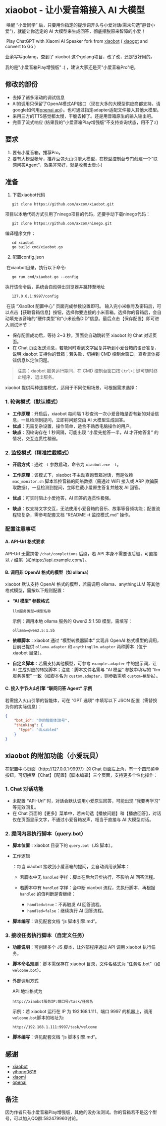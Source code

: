 # xiaobot - 让小爱音箱接入 AI 大模型

​	唤醒 “小爱同学” 后，只要用你指定的提示词开头与小爱对话(需未勾选"静音小爱")，就能让你选定的 AI 大模型来生成回答，彻底摆脱原来智障的小爱！

​	Play ChatGPT with Xiaomi AI Speaker fork from [xiaobot](https://github.com/longbai/xiaobot) ( [xiaogpt](https://github.com/yihong0618/xiaogpt) and convert to Go )

业余写写golang，查到了 xiaobot 这个golang项目，改了改，还是很好用的。

我的是"小爱音箱Play增强版" :( ，建议大家还是买"小爱音箱Pro"吧。

## 修改的部份

- 去掉了诸多滚动的调试信息
- AI的调用只保留了OpenAI模式API接口（现在大多的大模型供应商都支持。请google如何用[openai api](https://platform.openai.com/account/api-keys)）。也可通过指定adapter适配文件接入其他大模型。
- 采用三方的TTS感觉都太慢，干脆去掉了。还是用音箱原生的输入输出吧。
- 完善了流式响应 (结果我的"小爱音箱Play增强版"不支持查询状态，用不了:()

## 要求

1. 要有小爱音箱，推荐Pro。
2. 要有大模型帐号，推荐豆包火山引擎大模型，在模型控制台专门创建一个“联网问答Agent”，效果非常好，就是收费太贵:(-)

## 准备

1. 下载xiaobot代码
```
   git clone https://github.com/axcom/xiaobot.git
```
项目以本地代码方式引用了ninego项目的代码，还要手动下载ninego代码：
```
   git clone https://github.com/axcom/ninego.git
```
编译程序文件：
```
   cd xiaobot
   go build cmd/xiaobot.go
```

2. 配置config.json

​	在xiaobot目录，执行以下命令:

```
   go run cmd/xiaobot.go --config
```
   执行该命令后，系统会自动弹出浏览器并跳转至地址

```
   127.0.0.1:9997/config
```

​	在该 “XiaoBot 配置中心” 页面完成参数设置即可。
​	输入完小米帐号及密码后，可以点击【获取音箱信息】按钮，选择你要连接的小米音箱。选择你的音箱后，会自动填充该音箱的“硬件类型”和“小米设备DID”信息。
​	最后点击【保存配置】即可进入测试环节：

- 保存配置成功后，等待 2~3 秒，页面会自动跳转至 xiaobot 的 Chat 对话页面。
- 在 Chat 页面发送消息，若能同时看到文字回复并听到小爱音箱的语音答复，说明 xiaobot 支持你的音箱；若失败，切换到 CMD 控制台窗口，查看具体报错信息以定位问题。

> 注意：xiaobot 服务运行期间，在 CMD 控制台窗口按 `Ctrl+C` 键可随时终止程序、退出服务。



xiaobot 提供两种连接模式，适用于不同使用场景，可根据需求选择：

### 1. 轮询模式（默认模式）

- **工作原理**：开启后，xiaobot 每间隔 1 秒查询一次小爱音箱是否有新的对话信息，一旦检测到提问，立即将问题交由 AI 大模型生成回答。
- **优点**：无需复杂设置，操作简单，适合不熟悉电脑操作的用户。
- **缺点**：因轮询存在 1 秒间隔，可能出现 “小爱先抢答一半，AI 才开始答复” 的情况，交互连贯性稍弱。

### 2. 监控模式（精准拦截模式）

- **开启方式**：通过 `-t` 参数启动，命令为 `xiaobot.exe -t`。

- **工作原理**：该模式下，xiaobot 不主动查询音箱对话，而是依赖 `mac_monitor.sh` 脚本监控音箱的网络数据（需通过 WiFi 接入或 ARP 欺骗获取数据），一旦检测到提问，立即拦截小爱原生答复并触发 AI 回答。

- **优点**：可实时阻止小爱抢答，AI 回答的连贯性极强。

- **缺点**：仅支持文字交互，无法使用小爱音箱的音乐、故事等音频功能；配置流程较复杂，需参考配套文档 “README -t 监控模式.md” 操作。

  

### 配置注意事项

#### A. API-Url 格式要求

API-Url 无需携带 `/chat/completions` 后缀，若 API 本身不需要该后缀，可直接以 `/` 结尾（如https://api.example.com/）。

#### B. 调用非 OpenAI 格式的模型（如 ollama）

xiaobot 默认支持 OpenAI 格式的模型，若需调用 ollama、anythingLLM 等其他格式模型，需按以下规则配置：

- **“AI 模型” 参数格式**

  ```
  llm服务类型=模型名称
  ```

  示例：调用本地 ollama 服务的 Qwen2.5:1.5B 模型，需填写：

  ```
  ollama=qwen2.5:1.5b
  ```

- **依赖脚本**：xiaobot 通过 “模型转换器脚本” 实现非 OpenAI 格式模型的调用，目前已提供 `ollama.adapter` 和 `anythingllm.adapter` 两种脚本（位于 xiaobot 目录）。

- **自定义脚本**：若需支持其他模型，可参考 `example.adapter` 中的提示词，让 AI 生成对应的转换脚本；注意：脚本文件名需与 “AI 模型” 参数中填写的 “llm 服务类型” 一致（如脚本名为 `custom.adapter`，则参数需填 `custom=模型名`）。

#### C. 接入字节火山引擎 “联网问答 Agent” 示例

若需接入火山引擎的智能体，可在 “GPT 选项” 中填写以下 JSON 配置（需替换为你的实际信息）：

```json
{
    "bot_id": "你的智能体ID号",
    "thinking": {
      "type": "disabled"
    }
}
```



## xiaobot 的附加功能（小爱玩具）

在配置中心页面（http://127.0.0.1:9997/）的 Chat 页面左上角，有一个圆形菜单按钮，可切换至【Chat】【配置】【脚本编辑】三个页面，支持更多个性化操作：

### 1. Chat 对话功能

- 未配置 “API-Url” 时，对话会默认调用小爱原生回答，可能出现 “我要再学习” 等无效回复。
- 在 Chat 页面的【更多】菜单中，若未勾选【播放问题】和【播放回答】，对话仅在页面显示文字，不通过小爱音箱发声，相当于直接与 AI 大模型对话。

### 2. 提问内容执行脚本（query.bot）

- **脚本位置**：xiaobot 目录下的 `query.bot`（JS 脚本）。

- 工作逻辑

  ：每当 xiaobot 接收到小爱音箱的提问，会自动调用该脚本：

  - 若脚本中无 `handled` 字样：脚本在后台异步执行，不影响 AI 回答流程。

  - 若脚本中有 `handled` 字样：会中断 xiaobot 流程，先执行脚本，再根据 `handled` 的值判断是否继续：

    - `handled=true`：不再触发 AI 回答流程。
    - `handled=false`：继续执行 AI 回答流程。
  
- **脚本编写**：详见配套文档 “js 脚本引擎.md”。

### 3. 接收任务执行脚本（自定义任务）

- **功能说明**：可创建多个 JS 脚本，让外部程序通过 API 调用 xiaobot 执行任务。

- **脚本命名规则**：脚本需保存在 xiaobot 目录，文件名格式为 “任务名.bot”（如 `welcome.bot`）。

- 外部调用方式

  API 地址格式为

  ```
  http://xiaobot服务IP:端口号/task/任务名
  ```

  示例：若 xiaobot 运行在 IP 为 192.168.1.111、端口 9997 的机器上，调用`welcome.bot`脚本的地址为:

  ```
  http://192.168.1.111:9997/task/welcome
  ```

- **脚本编写**：详见配套文档 “js 脚本引擎.md”。



## 感谢

- [xiaobot](https://github.com/longbai/xiaobot)
- [yihong0618](https://github.com/yihong0618)
- [xiaomi](https://www.mi.com/)
- [openai](https://openai.com/)



## 备注

因为作者只有小爱音箱Play增强版，其他的没办法测试。你的音箱若不是这个型号，可以加入QQ群:582479960讨论。